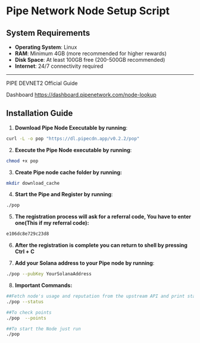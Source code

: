 # Pipe Network Node Setup Script

## System Requirements
- **Operating System**: Linux
- **RAM**: Minimum 4GB (more recommended for higher rewards)
- **Disk Space**: At least 100GB free (200-500GB recommended)
- **Internet**: 24/7 connectivity required

---
PIPE DEVNET2
Official Guide

Dashboard
https://dashboard.pipenetwork.com/node-lookup

## Installation Guide

1. **Download Pipe Node Executable by running**:

```bash
curl -L -o pop "https://dl.pipecdn.app/v0.2.2/pop"
```

2. **Execute the Pipe Node executable by running**:
```bash
chmod +x pop
```

3. **Create Pipe node cache folder by running:**
```bash
mkdir download_cache
```

4. **Start the Pipe and Register by running**:
```bash
./pop
```

5. **The registration process will ask for a referral code, You have to enter one(This if my referral code):**
```bash
e106dc8e729c23d8
```

6. **After the registration is complete you can return to shell by pressing Ctrl + C**

7. **Add your Solana address to your Pipe node by running**:
```bash
./pop --pubKey YourSolanaAddress
```
8. **Important Commands:**
```bash
##Fetch node's usage and reputation from the upstream API and print status
./pop --status

##To check points
./pop  --points

##To start the Node just run
./pop
